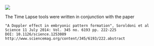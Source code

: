 [![](https://github.com/fiji/Time_Lapse/actions/workflows/build-main.yml/badge.svg)](https://github.com/fiji/Time_Lapse/actions/workflows/build-main.yml)

The Time Lapse tools were written in conjunction with the paper

	"A Doppler effect in embryonic pattern formation", Soroldoni et al
	Science 11 July 2014: Vol. 345 no. 6193 pp. 222-225
	DOI: 10.1126/science.1253089
	http://www.sciencemag.org/content/345/6193/222.abstract
